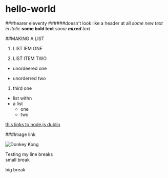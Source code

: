 # hello-world

###hearer eleventy
######doesn't look like a header at all
_some new text in italic_
**some bold text**
_some **mixed** text_

##MAKING A LIST

1. LIST IEM ONE

2. LIST ITEM TWO

* unordeered one

* unorderred two

1. third one


* list withn
* a list
    * one
    * two

[this links to node.js dublin](http://www.nodejsdublin.com/)

 [node.js dublin]: http://www.nodejsdublin.com/
 
###Image link
 
 ![Donkey Kong](https://i.ytimg.com/vi/c9mXr8sIBAg/maxresdefault.jpg)

Testing my line breaks  
small break

big break
